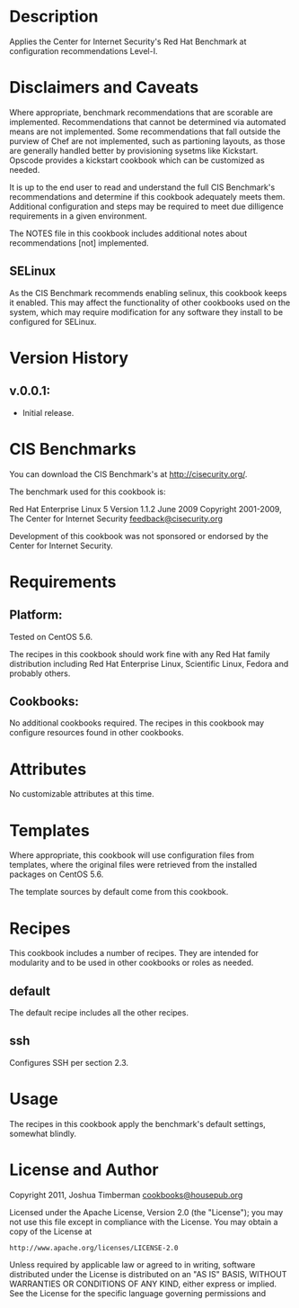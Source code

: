 Description
====

Applies the Center for Internet Security's Red Hat Benchmark at configuration recommendations Level-I.

Disclaimers and Caveats
====

Where appropriate, benchmark recommendations that are scorable are implemented. Recommendations that cannot be determined via automated means are not implemented. Some recommendations that fall outside the purview of Chef are not implemented, such as partioning layouts, as those are generally handled better by provisioning sysetms like Kickstart. Opscode provides a kickstart cookbook which can be customized as needed.

It is up to the end user to read and understand the full CIS Benchmark's recommendations and determine if this cookbook adequately meets them. Additional configuration and steps may be required to meet due dilligence requirements in a given environment.

The NOTES file in this cookbook includes additional notes about recommendations [not] implemented.

SELinux
----

As the CIS Benchmark recommends enabling selinux, this cookbook keeps it enabled. This may affect the functionality of other cookbooks used on the system, which may require modification for any software they install to be configured for SELinux.

Version History
====

## v.0.0.1:

* Initial release.

CIS Benchmarks
====

You can download the CIS Benchmark's at http://cisecurity.org/.

The benchmark used for this cookbook is:

Red Hat Enterprise Linux 5
Version 1.1.2 June 2009
Copyright 2001-2009, The Center for Internet Security
feedback@cisecurity.org

Development of this cookbook was not sponsored or endorsed by the Center for Internet Security.

Requirements
====

## Platform:

Tested on CentOS 5.6.

The recipes in this cookbook should work fine with any Red Hat family distribution including Red Hat Enterprise Linux, Scientific Linux, Fedora and probably others.

## Cookbooks:

No additional cookbooks required. The recipes in this cookbook may configure resources found in other cookbooks.

Attributes
====

No customizable attributes at this time.

Templates
====

Where appropriate, this cookbook will use configuration files from templates, where the original files were retrieved from the installed packages on CentOS 5.6.

The template sources by default come from this cookbook.

Recipes
====

This cookbook includes a number of recipes. They are intended for modularity and to be used in other cookbooks or roles as needed.

default
----

The default recipe includes all the other recipes.

ssh
----

Configures SSH per section 2.3.

Usage
====

The recipes in this cookbook apply the benchmark's default settings, somewhat blindly.

License and Author
====

Copyright 2011, Joshua Timberman <cookbooks@housepub.org>

Licensed under the Apache License, Version 2.0 (the "License");
you may not use this file except in compliance with the License.
You may obtain a copy of the License at

    http://www.apache.org/licenses/LICENSE-2.0

Unless required by applicable law or agreed to in writing, software
distributed under the License is distributed on an "AS IS" BASIS,
WITHOUT WARRANTIES OR CONDITIONS OF ANY KIND, either express or implied.
See the License for the specific language governing permissions and
